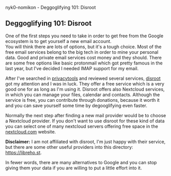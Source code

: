 nyk0-nomikon - Deggoglifying 101: Disroot

## Deggoglifying 101: Disroot

One of the first steps you need to take in order to get free from the Google ecosystem is to get yourself a new email account.\
You will think there are lots of options, but it's a tough choice. Most of the free email services belong to the big tech in order to mine your personal data. Good and private email services cost money and they should. There are some free options like basic protonmail which got pretty famous in the last year, but I've decided I needed IMAP support for my email.

After I've searched in [privacytools](https://www.privacytools.io/) and reviewed several services, [disroot](https://disroot.org/) got my attention and I was in luck. They offer a free service which is a very good one for as long as I'm using it. Disroot offers also Nextcloud services, in which you can manage your files, calendar and contacts. Although the service is free, you can contribute through donations, because it worth it and you can save yourself some time by degooglifying even faster.

Normally the next step after finding a new mail provider would be to choose a Nextcloud provider. If you don't want to use disroot for these kind of data you can select one of many nextcloud servers offering free space in the [nextcloud.com](https://nextcloud.com) website.

**Disclaimer:** I am not affiliated with disroot, I'm just happy with their service, but there are some other useful providers into this directory: <https://libreho.st>.

In fewer words, there are many alternatives to Google and you can stop giving them your data if you are willing to put a little effort into it.
